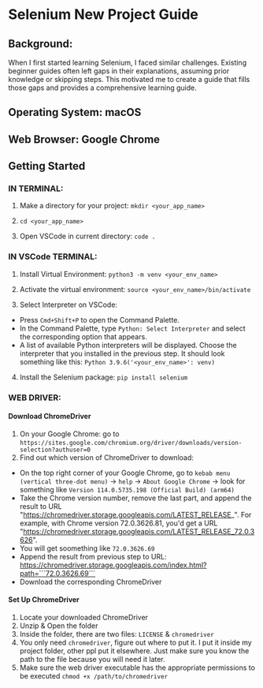 # Selenium New Project Guide

## Background:
When I first started learning Selenium, I faced similar challenges. Existing beginner guides often left gaps in their explanations, assuming prior knowledge or skipping steps. This motivated me to create a guide that fills those gaps and provides a comprehensive learning guide.

## Operating System: macOS
## Web Browser: Google Chrome

## Getting Started

### IN TERMINAL:
1. Make a directory for your project: 
```mkdir <your_app_name>```

2. ```cd <your_app_name>```

3. Open VSCode in current directory: 
```code .```

### IN VSCode TERMINAL:
1. Install Virtual Environment: 
 ```python3 -m venv <your_env_name>```

2. Activate the virtual environment: 
```source <your_env_name>/bin/activate```

3. Select Interpreter on VSCode:
- Press ```Cmd+Shift+P``` to open the Command Palette.
- In the Command Palette, type ```Python: Select Interpreter``` and select the corresponding option that appears.
- A list of available Python interpreters will be displayed. Choose the interpreter that you installed in the previous step. It should look something like this: ```Python 3.9.6('<your_env_name>': venv)```

4. Install the Selenium package:
```pip install selenium```

### WEB DRIVER:
#### Download ChromeDriver
1. On your Google Chrome:
go to ```https://sites.google.com/chromium.org/driver/downloads/version-selection?authuser=0```
2. Find out which version of ChromeDriver to download: 
- On the top right corner of your Google Chrome, 
go to ```kebab menu (vertical three-dot menu)``` → ```help``` → ```About Google Chrome``` → look for something like ```Version 114.0.5735.198 (Official Build) (arm64)```
- Take the Chrome version number, remove the last part, and append the result to URL "https://chromedriver.storage.googleapis.com/LATEST_RELEASE_". For example, with Chrome version 72.0.3626.81, you'd get a URL "https://chromedriver.storage.googleapis.com/LATEST_RELEASE_72.0.3626". 
- You will get soomething like ```72.0.3626.69```
- Append the result from previous step to URL:
https://chromedriver.storage.googleapis.com/index.html?path=```72.0.3626.69```
- Download the corresponding ChromeDriver 

#### Set Up ChromeDriver
1. Locate your downloaded ChromeDriver
2. Unzip & Open the folder
3. Inside the folder, there are two files: ```LICENSE``` & ```chromedriver```
4. You only need ```chromedriver```, figure out where to put it. I put it inside my project folder, other ppl put it elsewhere. Just make sure you know the path to the file because you will need it later.
5. Make sure the web driver executable has the appropriate permissions to be executed
```chmod +x /path/to/chromedriver```


